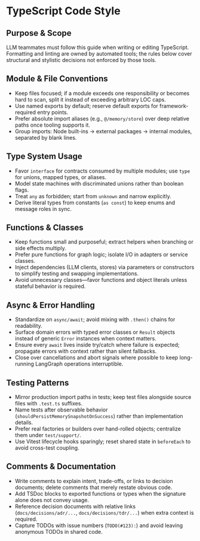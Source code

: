 # TypeScript Code Style

## Purpose & Scope
LLM teammates must follow this guide when writing or editing TypeScript. Formatting and linting are owned by automated tools; the rules below cover structural and stylistic decisions not enforced by those tools.

## Module & File Conventions
- Keep files focused; if a module exceeds one responsibility or becomes hard to scan, split it instead of exceeding arbitrary LOC caps.
- Use named exports by default; reserve default exports for framework-required entry points.
- Prefer absolute import aliases (e.g., `@/memory/store`) over deep relative paths once tooling supports it.
- Group imports: Node built-ins → external packages → internal modules, separated by blank lines.

## Type System Usage
- Favor `interface` for contracts consumed by multiple modules; use `type` for unions, mapped types, or aliases.
- Model state machines with discriminated unions rather than boolean flags.
- Treat `any` as forbidden; start from `unknown` and narrow explicitly.
- Derive literal types from constants (`as const`) to keep enums and message roles in sync.

## Functions & Classes
- Keep functions small and purposeful; extract helpers when branching or side effects multiply.
- Prefer pure functions for graph logic; isolate I/O in adapters or service classes.
- Inject dependencies (LLM clients, stores) via parameters or constructors to simplify testing and swapping implementations.
- Avoid unnecessary classes—favor functions and object literals unless stateful behavior is required.

## Async & Error Handling
- Standardize on `async/await`; avoid mixing with `.then()` chains for readability.
- Surface domain errors with typed error classes or `Result` objects instead of generic `Error` instances when context matters.
- Ensure every `await` lives inside try/catch where failure is expected; propagate errors with context rather than silent fallbacks.
- Close over cancellations and abort signals where possible to keep long-running LangGraph operations interruptible.

## Testing Patterns
- Mirror production import paths in tests; keep test files alongside source files with `.test.ts` suffixes.
- Name tests after observable behavior (`shouldPersistMemorySnapshotOnSuccess`) rather than implementation details.
- Prefer real factories or builders over hand-rolled objects; centralize them under `test/support/`.
- Use Vitest lifecycle hooks sparingly; reset shared state in `beforeEach` to avoid cross-test coupling.

## Comments & Documentation
- Write comments to explain intent, trade-offs, or links to decision documents; delete comments that merely restate obvious code.
- Add TSDoc blocks to exported functions or types when the signature alone does not convey usage.
- Reference decision documents with relative links (`docs/decisions/adr/...`, `docs/decisions/tdr/...`) when extra context is required.
- Capture TODOs with issue numbers (`TODO(#123):`) and avoid leaving anonymous TODOs in shared code.
